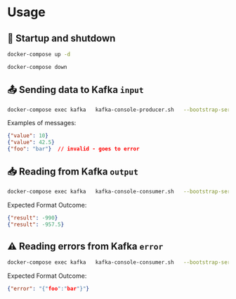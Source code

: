 # Usage

## 🚀 Startup and shutdown

```bash
docker-compose up -d
```
```bash
docker-compose down
```

## 📤 Sending data to Kafka `input`

```bash
docker-compose exec kafka   kafka-console-producer.sh   --bootstrap-server kafka:9092   --topic input
```

Examples of messages:
```json
{"value": 10}
{"value": 42.5}
{"foo": "bar"}  // invalid - goes to error
```

## 📥 Reading from Kafka `output`

```bash
docker-compose exec kafka   kafka-console-consumer.sh   --bootstrap-server kafka:9092   --topic output   --from-beginning   --timeout-ms 10000
```

Expected Format Outcome:
```json
{"result": -990}
{"result": -957.5}
```

## ⚠️ Reading errors from Kafka `error`

```bash
docker-compose exec kafka   kafka-console-consumer.sh   --bootstrap-server kafka:9092   --topic error   --from-beginning   --timeout-ms 10000
```

Expected Format Outcome:
```json
{"error": "{"foo":"bar"}"}
```
